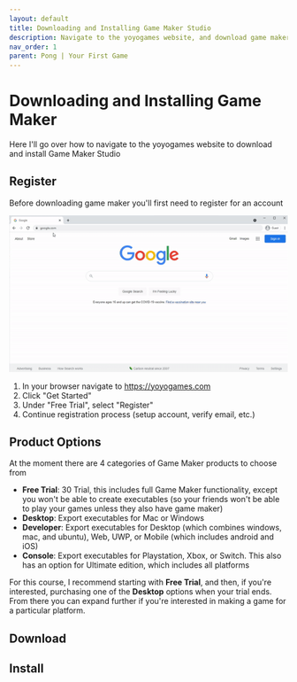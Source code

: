 ```yaml
---
layout: default
title: Downloading and Installing Game Maker Studio
description: Navigate to the yoyogames website, and download game maker
nav_order: 1
parent: Pong | Your First Game
---
```


# Downloading and Installing Game Maker

Here I'll go over how to navigate to the yoyogames website to download and install Game Maker Studio

## Register

Before downloading game maker you'll first need to register for an account

![](../../assets/images/register.gif)

1. In your browser navigate to https://yoyogames.com
1. Click "Get Started"
1. Under "Free Trial", select "Register"
1. Continue registration process (setup account, verify email, etc.)

## Product Options

At the moment there are 4 categories of Game Maker products to choose from

* **Free Trial**: 30 Trial, this includes full Game Maker functionality, except you won't be able to create executables (so your friends won't be able to play your games unless they also have game maker)
* **Desktop**: Export executables for Mac or Windows
* **Developer**: Export executables for Desktop (which combines windows, mac, and ubuntu), Web, UWP, or Mobile (which includes android and iOS)
* **Console**: Export executables for Playstation, Xbox, or Switch. This also has an option for Ultimate edition, which includes all platforms

For this course, I recommend starting with **Free Trial**, and then, if you're interested, purchasing one of the **Desktop** options when your trial ends. From there you can expand further if you're interested in making a game for a particular platform.

## Download

## Install
